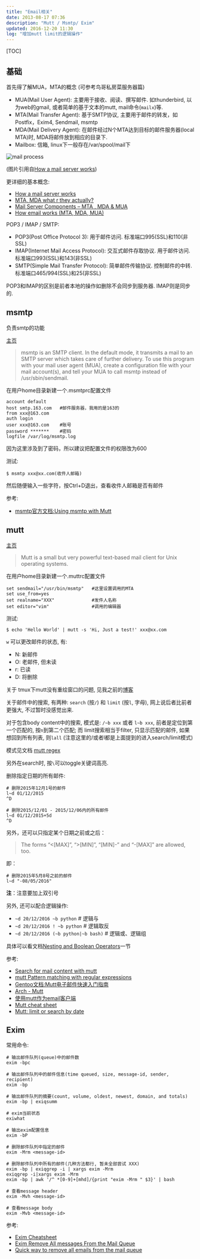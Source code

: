 ```yaml
---
title: "Email相关"
date: 2013-08-17 07:36
description: "Mutt / Msmtp/ Exim"
updated: 2016-12-20 11:30
log: "增加mutt limit的逻辑操作"
---
```


[TOC]

## 基础 ##

首先得了解MUA，MTA的概念 (可参考鸟哥私房菜服务器篇)

* MUA(Mail User Agent): 主要用于接收、阅读、撰写邮件. 如thunderbird, 以为web的gmail, 或者简单的基于文本的mutt, mail命令(`mailx`)等.
* MTA(Mail Transfer Agent): 基于SMTP协议, 主要用于邮件的转发，如Postfix，Exim4, Sendmail, msmtp
* MDA(Mail Delivery Agent): 在邮件经过N个MTA达到目标的邮件服务器(local MTA)时, MDA将邮件放到相应的目录下.
* Mailbox: 信箱, linux下一般存在/var/spool/mail下

![mail process](https://images.tankywoo.com/mail-1.jpg)

(图片引用自[How a mail server works](http://xmodulo.com/how-mail-server-works.html))

更详细的基本概念:

* [How a mail server works](http://xmodulo.com/how-mail-server-works.html)
* [MTA, MDA what r they actually?](http://www.linuxquestions.org/questions/linux-software-2/mta-mda-what-r-they-actually-208129/)
* [Mail Server Components – MTA , MDA & MUA](http://www.nextstep4it.com/mail-server-components-mta-mda-mua/)
* [How email works (MTA, MDA, MUA)](http://ccm.net/contents/116-how-email-works-mta-mda-mua)

POP3 / IMAP / SMTP:

* POP3(Post Office Protocol 3): 用于邮件访问. 标准端口995(SSL)和110(非SSL)
* IMAP(Internet Mail Access Protocol): 交互式邮件存取协议. 用于邮件访问. 标准端口993(SSL)和143(非SSL)
* SMTP(Simple Mail Transfer Protocol): 简单邮件传输协议. 控制邮件的中转. 标准端口465/994(SSL)和25(非SSL)

POP3和IMAP的区别是前者本地的操作如删除不会同步到服务器. IMAP则是同步的.

## msmtp ##

负责smtp的功能

[主页](http://msmtp.sourceforge.net)

> msmtp is an SMTP client. In the default mode, it transmits a mail to an SMTP server which takes care of further delivery. To use this program with your mail user agent (MUA), create a configuration file with your mail account(s), and tell your MUA to call msmtp instead of /usr/sbin/sendmail.

在用户home目录新建一个.msmtprc配置文件

	account default
	host smtp.163.com	#邮件服务器，我用的是163的
	from xxx@163.com
	auth login
	user xxx@163.com	#账号
	password *******	#密码
	logfile /var/log/msmtp.log

因为这里涉及到了密码，所以建议把配置文件的权限改为600

测试:

	$ msmtp xxx@xx.com(收件人邮箱)

然后随便输入一些字符，按Ctrl+D退出，查看收件人邮箱是否有邮件

参考:

* [msmtp官方文档:Using msmtp with Mutt](http://msmtp.sourceforge.net/doc/mutt+msmtp.txt)

## mutt ##

[主页](http://www.mutt.org)

> Mutt is a small but very powerful text-based mail client for Unix operating systems.

在用户home目录新建一个.muttrc配置文件

	set sendmail="/usr/bin/msmtp"	#这里设置调用的MTA
	set use_from=yes
	set realname="XXX"				#发件人名称
	set editor="vim"				#调用的编辑器

测试:

	$ echo 'Hello World' | mutt -s 'Hi, Just a test!' xxx@xx.com

`w` 可以更改邮件的状态, 有:

* N: 新邮件
* O: 老邮件, 但未读
* r: 已读
* D: 将删除

关于 tmux下mutt没有重绘窗口的问题, 见我之前的[博客](http://blog.tankywoo.com/2015/10/24/tmux-mutt-not-redraw-problem.html)

关于邮件中的搜索, 有两种: `search` (按`/`) 和 `limit` (按`l`, 字母), 网上说后者比前者更强大, 不过暂时没感觉出来.

对于包含body content中的搜索, 模式是: `/~b xxx` 或者 `l~b xxx`, 前者是定位到第一个匹配的, 按`n`到第二个匹配; 而 limit搜索相当于filter, 只显示匹配的邮件, 如果想回到所有列表, 则`lall` (注意这里的/或者l都是上面提到的进入search/limit模式)

模式见文档 [mutt regex](http://www.mutt.org/doc/manual/#patterns)

另外在search时, 按`\`可以toggle关键词高亮.

删除指定日期的所有邮件:

	# 删除2015年12月1号的邮件
	l~d 01/12/2015
	^D

	# 删除2015/12/01 - 2015/12/06内的所有邮件
	l~d 01/12/2015+5d
	^D

另外，还可以只指定某个日期之前或之后：

> The forms “<[MAX]”, “>[MIN]”, “[MIN]-” and “-[MAX]” are allowed, too.

即：

	# 删除2015年5月8号之前的邮件
	l~d "-08/05/2016"

**注**：注意要加上双引号

另外, 还可以配合逻辑操作:

* `~d 20/12/2016 ~b python`  # 逻辑与
* `~d 20/12/2016 ! ~b python`  # 逻辑取反
* `~d 20/12/2016 (~b python|~b bash)`  # 逻辑或、逻辑组

具体可以看文档[Nesting and Boolean Operators](http://www.mutt.org/doc/manual/#complex-patterns)一节


参考:

* [Search for mail content with mutt](http://unix.stackexchange.com/questions/91046/search-for-mail-content-with-mutt)
* [mutt Pattern matching with regular expressions](http://mutt.blackfish.org.uk/searching/)
* [Gentoo文档:Mutt电子邮件快速入门指南](http://www.gentoo.org/doc/zh_cn/guide-to-mutt.xml?style=printable)
* [Arch - Mutt](https://wiki.archlinux.org/index.php/Mutt)
* [使用mutt作为email客户端](http://www.jianshu.com/p/bebbf2db2cd8)
* [Mutt cheat sheet](http://sheet.shiar.nl/mutt)
* [Mutt: limit or search by date](http://promberger.info/linux/2009/07/23/mutt-limit-or-search-by-date/)

## Exim ##

常用命令:

    # 输出邮件队列(queue)中的邮件数
    exim -bpc

    # 输出邮件队列中的邮件信息(time queued, size, message-id, sender, recipient)
    exim -bp

    # 输出邮件队列的摘要(count, volume, oldest, newest, domain, and totals)
    exim -bp | exiqsumm

    # exim当前状态
    exiwhat

    # 输出exim配置信息
    exim -bP

    # 删除邮件队列中指定的邮件
    exim -Mrm <message-id>

    # 删除邮件队列中所有的邮件(几种方法都行, 暂未全部尝试 XXX)
    exim -bp | exiqgrep -i | xargs exim -Mrm
    exiqgrep -i|xargs exim -Mrm
    exim -bp | awk '/^ *[0-9]+[mhd]/{print "exim -Mrm " $3}' | bash

    # 查看message header
    exim -Mvh <message-id>

    # 查看message body
    exim -Mvb <message-id>


参考:

* [Exim Cheatsheet](http://bradthemad.org/tech/notes/exim_cheatsheet.php)
* [Exim Remove All messages From the Mail Queue](http://www.cyberciti.biz/faq/exim-remove-all-messages-from-the-mail-queue/)
* [Quick way to remove all emails from the mail queue](http://crybit.com/remove-all-emails-from-queue/)
